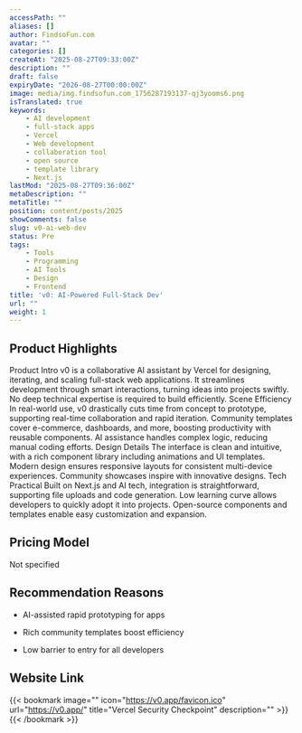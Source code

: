 ```yaml
---
accessPath: ""
aliases: []
author: FindsoFun.com
avatar: ""
categories: []
createAt: "2025-08-27T09:33:00Z"
description: ""
draft: false
expiryDate: "2026-08-27T00:00:00Z"
image: media/img.findsofun.com_1756287193137-qj3yooms6.png
isTranslated: true
keywords:
    - AI development
    - full-stack apps
    - Vercel
    - Web development
    - collaboration tool
    - open source
    - template library
    - Next.js
lastMod: "2025-08-27T09:36:00Z"
metaDescription: ""
metaTitle: ""
position: content/posts/2025
showComments: false
slug: v0-ai-web-dev
status: Pre
tags:
    - Tools
    - Programming
    - AI Tools
    - Design
    - Frontend
title: 'v0: AI-Powered Full-Stack Dev'
url: ""
weight: 1
---
```

## Product Highlights
Product Intro
v0 is a collaborative AI assistant by Vercel for designing, iterating, and scaling full-stack web applications. It streamlines development through smart interactions, turning ideas into projects swiftly. No deep technical expertise is required to build efficiently.
Scene Efficiency
In real-world use, v0 drastically cuts time from concept to prototype, supporting real-time collaboration and rapid iteration. Community templates cover e-commerce, dashboards, and more, boosting productivity with reusable components. AI assistance handles complex logic, reducing manual coding efforts.
Design Details
The interface is clean and intuitive, with a rich component library including animations and UI templates. Modern design ensures responsive layouts for consistent multi-device experiences. Community showcases inspire with innovative designs.
Tech Practical
Built on Next.js and AI tech, integration is straightforward, supporting file uploads and code generation. Low learning curve allows developers to quickly adopt it into projects. Open-source components and templates enable easy customization and expansion.

## Pricing Model
<!--more-->Not specified

## Recommendation Reasons
- AI-assisted rapid prototyping for apps

- Rich community templates boost efficiency

- Low barrier to entry for all developers

## Website Link
{{< bookmark image="<no value>" icon="https://v0.app/favicon.ico" url="https://v0.app/" title="Vercel Security Checkpoint" description="" >}}
{{< /bookmark >}}


